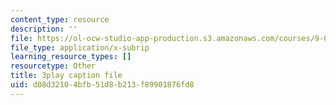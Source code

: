 ```yaml
---
content_type: resource
description: ''
file: https://ol-ocw-studio-app-production.s3.amazonaws.com/courses/9-00sc-introduction-to-psychology-fall-2011/d08d32104bfb51d8b213f89901876fd8_lBU64nfe8nM.vtt
file_type: application/x-subrip
learning_resource_types: []
resourcetype: Other
title: 3play caption file
uid: d08d3210-4bfb-51d8-b213-f89901876fd8
---
```

